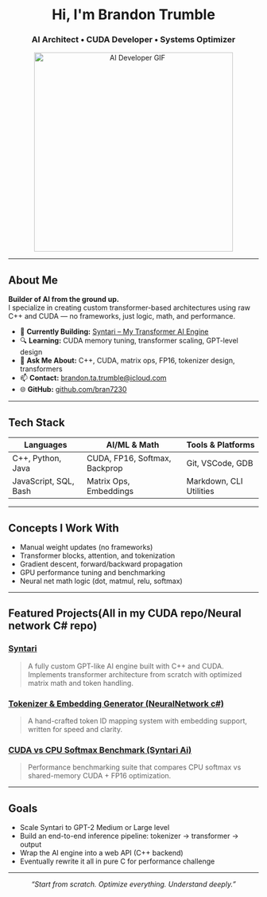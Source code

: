 <h1 align="center">Hi, I'm Brandon Trumble</h1>
<h3 align="center">AI Architect • CUDA Developer • Systems Optimizer</h3>

<p align="center">
  <img src="https://media.giphy.com/media/qgQUggAC3Pfv687qPC/giphy.gif" width="400" alt="AI Developer GIF" />
</p>

---

##  About Me

**Builder of AI from the ground up.**  
I specialize in creating custom transformer-based architectures using raw C++ and CUDA — no frameworks, just logic, math, and performance.

- 🔧 **Currently Building:** [Syntari – My Transformer AI Engine](https://github.com/bran7230/CPP-AND-CUDA-AI)
- 🔍 **Learning:** CUDA memory tuning, transformer scaling, GPT-level design
- 💬 **Ask Me About:** C++, CUDA, matrix ops, FP16, tokenizer design, transformers
- 📫 **Contact:** brandon.ta.trumble@icloud.com  
- 🌐 **GitHub:** [github.com/bran7230](https://github.com/bran7230)

---

##  Tech Stack

| Languages            | AI/ML & Math                   | Tools & Platforms        |
|----------------------|--------------------------------|--------------------------|
| C++, Python, Java    | CUDA, FP16, Softmax, Backprop  | Git, VSCode, GDB |
| JavaScript, SQL, Bash| Matrix Ops, Embeddings         | Markdown, CLI Utilities  |

---

##  Concepts I Work With

- Manual weight updates (no frameworks)
- Transformer blocks, attention, and tokenization
- Gradient descent, forward/backward propagation
- GPU performance tuning and benchmarking
- Neural net math logic (dot, matmul, relu, softmax)

---

##  Featured Projects(All in my CUDA repo/Neural network C# repo)

### [Syntari](https://github.com/bran7230/CPP-AND-CUDA-AI)
> A fully custom GPT-like AI engine built with C++ and CUDA.  
Implements transformer architecture from scratch with optimized matrix math and token handling.

### [Tokenizer & Embedding Generator (NeuralNetwork c#)](https://github.com/bran7230/Neuralnetwork)
> A hand-crafted token ID mapping system with embedding support, written for speed and clarity.

### [CUDA vs CPU Softmax Benchmark (Syntari Ai)]((https://github.com/bran7230/CPP-AND-CUDA-AI))
> Performance benchmarking suite that compares CPU softmax vs shared-memory CUDA + FP16 optimization.

---

##  Goals

- Scale Syntari to GPT-2 Medium or Large level  
- Build an end-to-end inference pipeline: tokenizer → transformer → output  
- Wrap the AI engine into a web API (C++ backend)  
- Eventually rewrite it all in pure C for performance challenge

---

<p align="center"><i>“Start from scratch. Optimize everything. Understand deeply.”</i></p>
